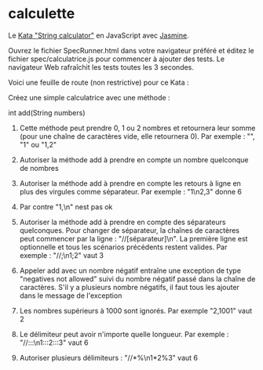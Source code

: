 calculette
==========

Le [Kata "String calculator"](http://osherove.com/tdd-kata-1/) en JavaScript avec [Jasmine](http://jasmine.github.io/edge/introduction.html).

Ouvrez le fichier SpecRunner.html dans votre navigateur préféré et éditez le fichier spec/calculatrice.js pour commencer à ajouter des tests. Le navigateur Web rafraîchit les tests toutes les 3 secondes.

Voici une feuille de route (non restrictive) pour ce Kata :

Créez une simple calculatrice avec une méthode :

int add(String numbers)

1. Cette méthode peut prendre 0, 1 ou 2 nombres et retournera leur somme (pour une chaîne de caractères vide, elle retournera 0).
   Par exemple : "", "1" ou "1,2"

2. Autoriser la méthode add à prendre en compte un nombre quelconque de nombres

3. Autoriser la méthode add à prendre en compte les retours à ligne en plus des virgules comme séparateur.
   Par exemple : "1\n2,3" donne 6

4. Par contre "1,\n" nest pas ok

5. Autoriser la méthode add à prendre en compte des séparateurs quelconques. Pour changer de séparateur, la chaînes de caractères peut commencer par la ligne : "//[séparateur]\n". La première ligne est optionnelle et tous les scénarios précédents restent valides.
   Par exemple : "//;\n1;2" vaut 3

6. Appeler add avec un nombre négatif entraîne une exception de type "negatives not allowed" suivi du nombre négatif passé dans la chaîne de caractères. S'il y a plusieurs nombre négatifs, il faut tous les ajouter dans le message de l'exception

7. Les nombres supérieurs à 1000 sont ignorés. Par exemple "2,1001" vaut 2

8. Le délimiteur peut avoir n'importe quelle longueur. Par exemple : "//:::\n1:::2:::3" vaut 6

9. Autoriser plusieurs délimiteurs : "//\*%\n1\*2%3" vaut 6

